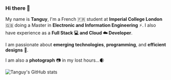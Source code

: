 ### Hi there 👋

My name is **Tanguy**, I'm a French :fr: student at **Imperial College London** :uk: doing a Master in **Electronic and Information Engineering** :zap:. I also have experience as a **Full Stack :computer: and Cloud :cloud: Developer**.

I am passionate about **emerging technologies**, **programming**, and **efficient designs** :floppy_disk:.

I am also a **photograph** :camera: in my lost hours...:waxing_crescent_moon:

![Tanguy's GitHub stats](https://github-readme-stats.vercel.app/api?username=tlp19&count_private=true&show_icons=true&hide=issues,prs&theme=buefy)

<!--
**tlp19/tlp19** is a ✨ _special_ ✨ repository because its `README.md` (this file) appears on your GitHub profile.

Here are some ideas to get you started:

- 🔭 I’m currently working on ...
- 🌱 I’m currently learning ...
- 👯 I’m looking to collaborate on ...
- 🤔 I’m looking for help with ...
- 💬 Ask me about ...
- 📫 How to reach me: ...
- 😄 Pronouns: ...
- ⚡ Fun fact: ...
-->
